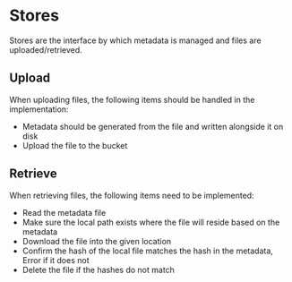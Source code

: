 # Stores
Stores are the interface by which metadata is managed and files are uploaded/retrieved.

## Upload
When uploading files, the following items should be handled in the implementation:

* Metadata should be generated from the file and written alongside it on disk
* Upload the file to the bucket

## Retrieve
When retrieving files, the following items need to be implemented:

* Read the metadata file
* Make sure the local path exists where the file will reside based on the metadata
* Download the file into the given location
* Confirm the hash of the local file matches the hash in the metadata, Error if it does not
* Delete the file if the hashes do not match
